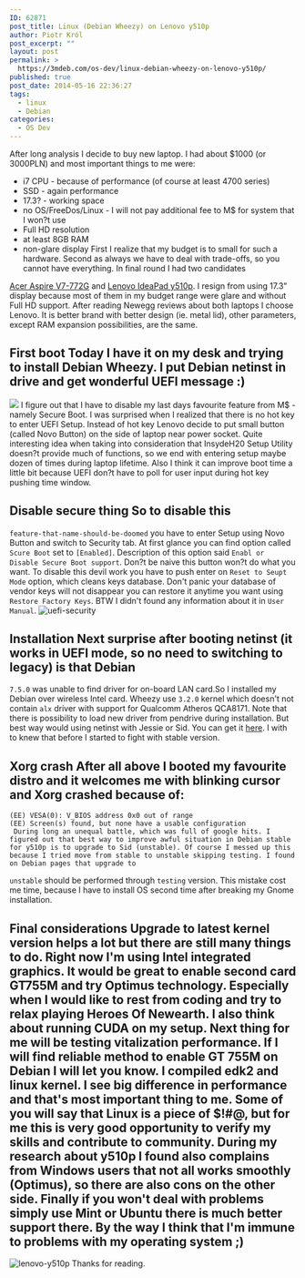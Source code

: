 ```yaml
---
ID: 62871
post_title: Linux (Debian Wheezy) on Lenovo y510p
author: Piotr Król
post_excerpt: ""
layout: post
permalink: >
  https://3mdeb.com/os-dev/linux-debian-wheezy-on-lenovo-y510p/
published: true
post_date: 2014-05-16 22:36:27
tags:
  - linux
  - Debian
categories:
  - OS Dev
---
```

After long analysis I decide to buy new laptop. I had about $1000 (or 3000PLN) and most important things to me were: 
*   i7 CPU - because of performance (of course at least 4700 series)
*   SSD - again performance
*   17\.3? - working space
*   no OS/FreeDos/Linux - I will not pay additional fee to M$ for system that I won?t use
*   Full HD resolution
*   at least 8GB RAM
*   non-glare display First I realize that my budget is to small for such a hardware. Second as always we have to deal with trade-offs, so you cannot have everything. In final round I had two candidates 

[Acer Aspire V7-772G][1] and [Lenovo IdeaPad y510p][2]. I resign from using 17.3" display because most of them in my budget range were glare and without Full HD support. After reading Newegg reviews about both laptops I choose Lenovo. It is better brand with better design (ie. metal lid), other parameters, except RAM expansion possibilities, are the same. 
## First boot Today I have it on my desk and trying to install Debian Wheezy. I put Debian netinst in drive and get wonderful UEFI message :) 

![][3] I figure out that I have to disable my last days favourite feature from M$ - namely Secure Boot. I was surprised when I realized that there is no hot key to enter UEFI Setup. Instead of hot key Lenovo decide to put small button (called Novo Button) on the side of laptop near power socket. Quite interesting idea when taking into consideration that InsydeH20 Setup Utility doesn?t provide much of functions, so we end with entering setup maybe dozen of times during laptop lifetime. Also I think it can improve boot time a little bit because UEFI don?t have to poll for user input during hot key pushing time window. 
## Disable secure thing So to disable this 

`feature-that-name-should-be-doomed` you have to enter Setup using Novo Button and switch to Security tab. At first glance you can find option called `Scure Boot` set to `[Enabled]`. Description of this option said `Enabl or Disable Secure Boot support`. Don?t be naive this button won?t do what you want. To disable this devil work you have to push enter on `Reset to Seupt Mode` option, which cleans keys database. Don't panic your database of vendor keys will not disappear you can restore it anytime you want using `Restore Factory Keys`. BTW I didn't found any information about it in `User Manual`. ![uefi-security][4] 
## Installation Next surprise after booting netinst (it works in UEFI mode, so no need to switching to legacy) is that Debian 

`7.5.0` was unable to find driver for on-board LAN card.So I installed my Debian over wireless Intel card. Wheezy use `3.2.0` kernel which doesn't not contain `alx` driver with support for Qualcomm Atheros QCA8171. Note that there is possibility to load new driver from pendrive during installation. But best way would using netinst with Jessie or Sid. You can get it [here][5]. I with to knew that before I started to fight with stable version. 
## Xorg crash After all above I booted my favourite distro and it welcomes me with blinking cursor and Xorg crashed because of: 

    (EE) VESA(0): V_BIOS address 0x0 out of range
    (EE) Screen(s) found, but none have a usable configuration
     During long an unequal battle, which was full of google hits. I figured out that best way to improve awful situation in Debian stable for y510p is to upgrade to Sid (unstable). Of course I messed up this because I tried move from stable to unstable skipping testing. I found on Debian pages that upgrade to 

`unstable` should be performed through `testing` version. This mistake cost me time, because I have to install OS second time after breaking my Gnome installation. 
## Final considerations Upgrade to latest kernel version helps a lot but there are still many things to do. Right now I'm using Intel integrated graphics. It would be great to enable second card GT755M and try Optimus technology. Especially when I would like to rest from coding and try to relax playing Heroes Of Newearth. I also think about running CUDA on my setup. Next thing for me will be testing vitalization performance. If I will find reliable method to enable GT 755M on Debian I will let you know. I compiled edk2 and linux kernel. I see big difference in performance and that's most important thing to me. Some of you will say that Linux is a piece of $!#@, but for me this is very good opportunity to verify my skills and contribute to community. During my research about y510p I found also complains from Windows users that not all works smoothly (Optimus), so there are also cons on the other side. Finally if you won't deal with problems simply use Mint or Ubuntu there is much better support there. By the way I think that I'm immune to problems with my operating system ;) 

![lenovo-y510p][6] Thanks for reading.

 [1]: http://www.notebookcheck.net/Review-Acer-Aspire-V3-772G-747A321-Notebook.93916.0.html
 [2]: http://www.notebookcheck.net/Review-Lenovo-IdeaPad-Y510p-Notebook.97470.0.html
 [3]: https://3mdeb.com/wp-content/uploads/2017/07/cdrom-blocked.jpg
 [4]: https://3mdeb.com/wp-content/uploads/2017/07/uefi-security.jpg
 [5]: http://www.debian.org/devel/debian-installer/
 [6]: https://3mdeb.com/wp-content/uploads/2017/07/lenovo-y510p.jpg